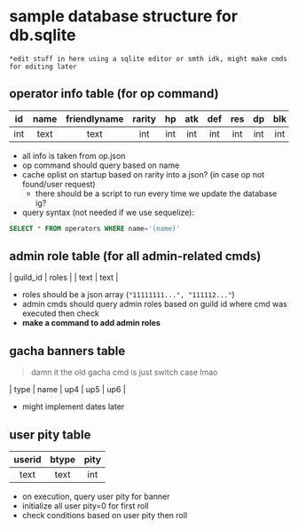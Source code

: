 # sample database structure for db.sqlite

```
*edit stuff in here using a sqlite editor or smth idk, might make cmds for editing later
```

## operator info table (for op command)

| id  | name | friendlyname | rarity | hp  | atk  | def | res | dp  | blk | redep_t | aspd  | rec_skill | desc |
| :-: | :--: | :----------: | :----: | :-: | :--: | :-: | :-: | :-: | :-: | :----:  | :--:  | :-------: | :--: |
| int | text | text         | int    | int | int  | int | int | int | int | float   | float | text      | text |  

- all info is taken from op.json
- op command should query based on name
- cache oplist on startup based on rarity into a json? (in case op not found/user request)
    - there should be a script to run every time we update the database ig?
- query syntax (not needed if we use sequelize):

```sql
SELECT * FROM operators WHERE name='(name)'
```

## admin role table (for all admin-related cmds)

| guild_id | roles |
| text     | text  | 

- roles should be a json array (`"11111111...", "111112..."`)
- admin cmds should query admin roles based on guild id where cmd was executed then check
- **make a command to add admin roles**

## gacha banners table

> damn it the old gacha cmd is just switch case lmao

| type | name | up4 | up5 | up6 |

- might implement dates later

## user pity table

| userid | btype | pity |
| :----: | :---: | :--: |
| text   | text  | int  | 

- on execution, query user pity for banner
- initialize all user pity=0 for first roll
- check conditions based on user pity then roll
